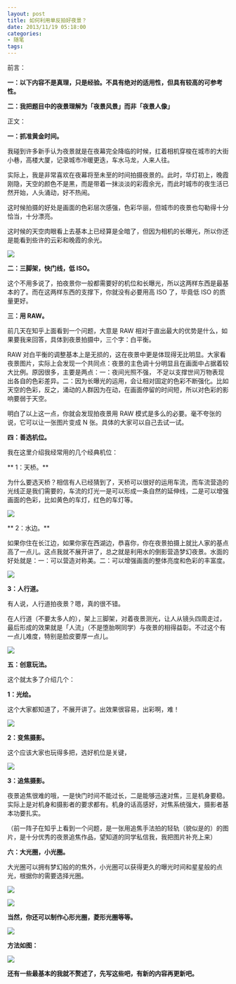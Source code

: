 ```yaml
---
layout: post
title: 如何利用单反拍好夜景？
date: 2013/11/19 05:18:00
categories:
- 随笔
tags:
---
```


前言：

**一：以下内容不是真理，只是经验。不具有绝对的适用性，但具有较高的可参考性。**

**二：我把题目中的夜景理解为「夜景风景」而非「夜景人像」**

正文：

**一：抓准黄金时间。**

我碰到许多新手认为夜景就是在夜幕完全降临的时候，扛着相机穿梭在城市的大街小巷，高楼大厦，记录城市冷暖更迭，车水马龙，人来人往。

实际上，我是非常喜欢在夜幕将至未至的时间拍摄夜景的。此时，华灯初上，晚霞刚隐，天空的颜色不是黑，而是带着一抹淡淡的彩霞余光，而此时城市的夜生活已然开始，人头涌动，好不热闹。

这时候拍摄的好处是画面的色彩层次感强，色彩华丽，但城市的夜景也勾勒得十分恰当，十分漂亮。

这时候的天空肉眼看上去基本上已经算是全暗了，但因为相机的长曝光，所以你还是能看到些许的云彩和晚霞的余光。

![](http://pics.naaln.com/blog/2019-01-14-062331.jpg-basicBlog)

**二：三脚架，快门线，低 ISO。**

这个不用多说了，拍夜景你一般都需要好的机位和长曝光，所以这两样东西是最基本的了。而在这两样东西的支撑下，你就没有必要用高 ISO 了，毕竟低 ISO 的质量更好。

**三：用 RAW。**

前几天在知乎上面看到一个问题，大意是 RAW 相对于直出最大的优势是什么，如果要我来回答，具体到夜景拍摄中，三个字：白平衡。

RAW 对白平衡的调整基本上是无损的，这在夜景中更是体现得无比明显。大家看夜景图片，实际上会发现一个共同点：夜景的主色调十分明显且在画面中占据着较大比例。原因很多，主要是两点：一：夜间光照不强， 不足以支撑世间万物表现出各自的色彩差异。二：因为长曝光的运用，会让相对固定的色彩不断强化。比如天空的色彩，反之，涌动的人群因为在动，在画面停留的时间短，所以对色彩的影响要弱于天空。

明白了以上这一点，你就会发现拍夜景用 RAW 模式是多么的必要。毫不夸张的说，它可以让一张图片变成 N 张。具体的大家可以自己去试一试。

**四：善选机位。**

我在这里介绍我经常用的几个经典机位：

** 1：天桥。**

为什么要选天桥？相信有人已经猜到了，天桥可以很好的运用车流，而车流营造的光线正是我们需要的，车流的灯光一是可以形成一条自然的延伸线，二是可以增强画面的色彩，比如黄色的车灯，红色的车灯等。

![](http://pics.naaln.com/blog/2019-01-14-062332.jpg-basicBlog)

** 2：水边。**

如果你住在长江边，如果你家在西湖边，恭喜你，你在夜景拍摄上就比人家的基点高了一点儿。这点我就不展开讲了，总之就是利用水的倒影营造梦幻夜景。水面的好处就是：一：可以营造对称美。二：可以增强画面的整体亮度和色彩的丰富度。

![](http://pics.naaln.com/blog/2019-01-14-62333.jpg-basicBlog)

**3：人行道。**

有人说，人行道拍夜景？嗯，真的很不错。

在人行道（不要太多人的），架上三脚架，对着夜景测光，让人从镜头四周走过，最后形成的效果就是「人流」（不是堕胎啊同学）与夜景的相得益彰。不过这个有一点儿难度，特别是脸皮要厚一点儿。

![](http://pics.naaln.com/blog/2019-01-14-062334.jpg-basicBlog)

**五：创意玩法。**

这个就太多了介绍几个：

**1：光绘。**

这个大家都知道了，不展开讲了。出效果很容易，出彩啊，难！

![](http://pics.naaln.com/blog/2019-01-14-062335.jpg-basicBlog)

**2：变焦摄影。**

这个应该大家也玩得多把，选好机位是关键，

![](http://pics.naaln.com/blog/2019-01-14-062336.jpg-basicBlog)

**3：追焦摄影。**

夜景追焦很难的哦，一是快门时间不能过长，二是能够迅速对焦，三是机身要稳。实际上是对机身和摄影者的要求都有。机身的话高感好，对焦系统强大，摄影者基本功要扎实。

（前一阵子在知乎上看到一个问题，是一张用追焦手法拍的轻轨（貌似是的）的图片，是十分优秀的夜景追焦作品，望知道的同学私信我，我把图片补充上来）

**六：大光圈，小光圈。**

大光圈可以拥有梦幻般的的焦外，小光圈可以获得更久的曝光时间和星星般的点光，根据你的需要选择光圈。

![](http://pics.naaln.com/blog/2019-01-14-062337.jpg-basicBlog)

![](http://pics.naaln.com/blog/2019-01-14-062338.jpg-basicBlog)

**当然，你还可以制作心形光圈，菱形光圈等等。**

![](http://pics.naaln.com/blog/2019-01-14-062339.jpg-basicBlog)

**方法如图：**

![](http://pics.naaln.com/blog/2019-01-14-062340.jpg-basicBlog)

**还有一些最基本的我就不赘述了，先写这些吧，有新的内容再更新吧。**
